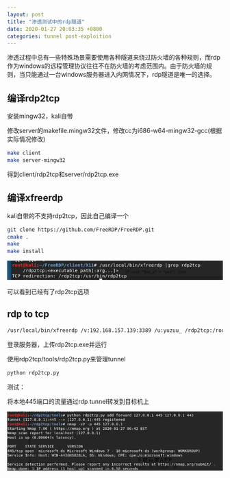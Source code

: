 ```yaml
---
layout: post
title: "渗透测试中的rdp隧道"
date: 2020-01-27 20:03:35 +0800
categories: tunnel post-exploition
---
```

渗透过程中总有一些特殊场景需要使用各种隧道来绕过防火墙的各种规则，而rdp作为windows的远程管理协议往往不在防火墙的考虑范围内。由于防火墙的规则，当只能通过一台windows服务器进入内网情况下，rdp隧道是唯一的选择。

## 编译rdp2tcp

安装mingw32，kali自带

修改server的makefile.mingw32文件，修改cc为i686-w64-mingw32-gcc(根据实际情况修改)

```bash
make client
make server-mingw32
```

得到client/rdp2tcp和server/rdp2tcp.exe

## 编译xfreerdp

kali自带的不支持rdp2tcp，因此自己编译一个

```bash
git clone https://github.com/FreeRDP/FreeRDP.git
cmake .
make
make install
```

![](https://raw.githubusercontent.com/CitrusIce/blog_pic/master/image_8.png)

可以看到已经有了rdp2tcp选项

## rdp to tcp

```bash
/usr/local/bin/xfreerdp /v:192.168.157.139:3389 /u:yuzuu_ /rdp2tcp:/root/rdp2tcp/client/rdp2tcp
```

登录服务器，上传rdp2tcp.exe并运行

使用rdp2tcp/tools/rdp2tcp.py来管理tunnel

```bash
python rdp2tcp.py
```

测试：

将本地445端口的流量通过rdp tunnel转发到目标机上

![](https://raw.githubusercontent.com/CitrusIce/blog_pic/master/20200127194853.png)



